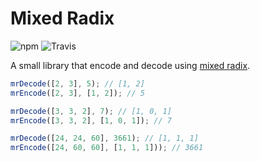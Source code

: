 # Mixed Radix

![npm](https://img.shields.io/npm/v/mixed-radix.svg) ![Travis](https://img.shields.io/travis/thevtm/mixed-radix.svg)

A small library that encode and decode using [mixed radix].

```javascript
mrDecode([2, 3], 5); // [1, 2]
mrEncode([2, 3], [1, 2]); // 5

mrDecode([3, 3, 2], 7); // [1, 0, 1]
mrEncode([3, 3, 2], [1, 0, 1]); // 7

mrDecode([24, 24, 60], 3661); // [1, 1, 1]
mrEncode([24, 60, 60], [1, 1, 1])); // 3661
```

[mixed radix]: https://en.wikipedia.org/wiki/Mixed_radix
